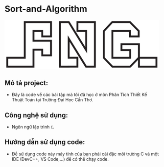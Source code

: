 # Sort-and-Algorithm

<img src="https://github.com/lequocthinh-Genesis/FNG-demo-1/blob/master/assets/img/FNG-logo.png?raw=true">

## Mô tả project:

- Đây là code về các bài tập mà tôi đã học ở môn Phân Tích Thiết Kế Thuật Toán tại Trường Đại Học Cần Thơ.

## Công nghệ sử dụng:

- Ngôn ngữ lập trình `C`.

## Hướng dẫn sử dụng code:

- Để sử dụng code này máy tính của bạn phải cài đặc môi trường C và một IDE (DevC++, VS Code,...) để có thể chạy code.
